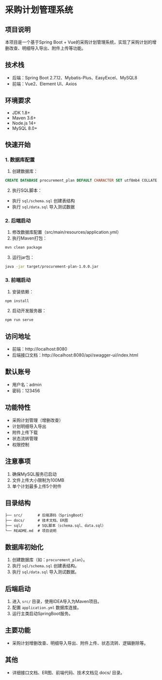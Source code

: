 # 采购计划管理系统

## 项目说明
本项目是一个基于Spring Boot + Vue的采购计划管理系统，实现了采购计划的增删改查、明细导入导出、附件上传等功能。

## 技术栈
- 后端：Spring Boot 2.7.12、Mybatis-Plus、EasyExcel、MySQL8
- 前端：Vue2、Element UI、Axios

## 环境要求
- JDK 1.8+
- Maven 3.6+
- Node.js 14+
- MySQL 8.0+

## 快速开始

### 1. 数据库配置
1. 创建数据库：
```sql
CREATE DATABASE procurement_plan DEFAULT CHARACTER SET utf8mb4 COLLATE utf8mb4_general_ci;
```

2. 执行SQL脚本：
- 执行 `sql/schema.sql` 创建表结构
- 执行 `sql/data.sql` 导入测试数据

### 2. 后端启动
1. 修改数据库配置（src/main/resources/application.yml）
2. 执行Maven打包：
```bash
mvn clean package
```
3. 运行jar包：
```bash
java -jar target/procurement-plan-1.0.0.jar
```

### 3. 前端启动
1. 安装依赖：
```bash
npm install
```

2. 启动开发服务器：
```bash
npm run serve
```

## 访问地址
- 前端：http://localhost:8080
- 后端接口文档：http://localhost:8080/api/swagger-ui/index.html

## 默认账号
- 用户名：admin
- 密码：123456

## 功能特性
- 采购计划管理（增删改查）
- 计划明细导入导出
- 附件上传下载
- 状态流转管理
- 权限控制

## 注意事项
1. 确保MySQL服务已启动
2. 文件上传大小限制为100MB
3. 单个计划最多上传5个附件

## 目录结构
```
├── src/       # 后端源码（SpringBoot）
├── docs/      # 技术文档、ER图
├── sql/       # SQL脚本（schema.sql、data.sql）
└── README.md  # 项目说明
```

## 数据库初始化
1. 创建数据库（如：`procurement_plan`）。
2. 执行 `sql/schema.sql` 创建表结构。
3. 执行 `sql/data.sql` 导入测试数据。

## 后端启动
1. 进入 `src/` 目录，使用IDEA导入为Maven项目。
2. 配置 `application.yml` 数据库连接。
3. 运行主类启动SpringBoot服务。

## 主要功能
- 采购计划增删改查、明细导入导出、附件上传、状态流转、逻辑删除等。

## 其他
- 详细接口文档、ER图、前端代码、技术文档见 docs/ 目录。
